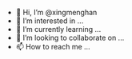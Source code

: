 - 👋 Hi, I’m @xingmenghan
- 👀 I’m interested in ...
- 🌱 I’m currently learning ...
- 💞️ I’m looking to collaborate on ...
- 📫 How to reach me ...

<!---
xingmenghan/xingmenghan is a ✨ special ✨ repository because its `README.md` (this file) appears on your GitHub profile.
You can click the Preview link to take a look at your changes.
--->
